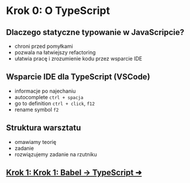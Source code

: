 # Krok 0: O TypeScript

## Dlaczego statyczne typowanie w JavaScripcie?
- chroni przed pomyłkami
- pozwala na łatwiejszy refactoring
- ułatwia pracę i zrozumienie kodu przez wsparcie IDE

## Wsparcie IDE dla TypeScript (VSCode)
- informacje po najechaniu
- autocomplete `ctrl + spacja`
- go to definition `ctrl + click`, `f12`
- rename symbol `f2`

## Struktura warsztatu
- omawiamy teorię
- zadanie
- rozwiązujemy zadanie na rzutniku

## [Krok 1: Krok 1: Babel -> TypeScript ➜](./step-1.md)
